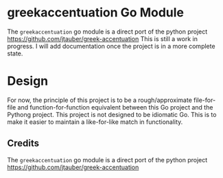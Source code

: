 # greekaccentuation Go Module

The `greekaccentuation` go module is a direct port of the python project
https://github.com/jtauber/greek-accentuation This is still a work in progress.
I will add documentation once the project is in a more complete state.

# Design

For now, the principle of this project is to be a rough/approximate file-for-file and function-for-function equivalent
between this Go project and the Pythong project. This project is not designed to be idiomatic Go. This is
to make it easier to maintain a like-for-like match in functionality.

## Credits

The `greekaccentuation` go module is a direct port of the python project
https://github.com/jtauber/greek-accentuation
